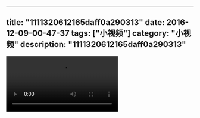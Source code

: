 
---
title: "1111320612165daff0a290313"
date: 2016-12-09-00-47-37
tags: ["小视频"]
category: "小视频"
description: "1111320612165daff0a290313"
---
<video src="http://ohtsqip0g.bkt.clouddn.com/1111320612165daff0a290313.mp4" controls="controls"></video>
